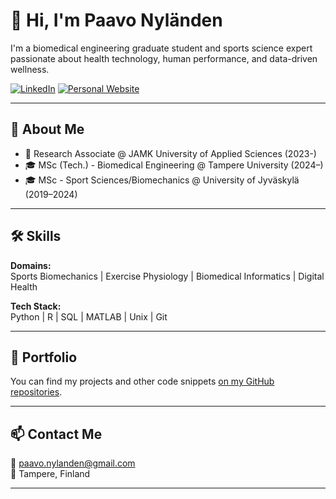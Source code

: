 # 👋 Hi, I'm Paavo Nyländen

I'm a biomedical engineering graduate student and sports science expert passionate about health technology, human performance, and data-driven wellness.

[![LinkedIn](https://img.shields.io/badge/LinkedIn-blue?style=flat-square&logo=linkedin&logoColor=white)](https://www.linkedin.com/in/paavonylanden/)
[![Personal Website](https://img.shields.io/badge/Personal%20Website-orange?style=flat-square&logo=google-chrome&logoColor=white)](https://panyland.github.io/pofo-website/)

---

## 🧠 About Me

- 🔬 Research Associate @ JAMK University of Applied Sciences (2023-)  
- 🎓 MSc (Tech.) - Biomedical Engineering @ Tampere University (2024–)
- 🎓 MSc - Sport Sciences/Biomechanics @ University of Jyväskylä (2019–2024)

---

## 🛠️ Skills

**Domains:**  
Sports Biomechanics | Exercise Physiology | Biomedical Informatics | Digital Health

**Tech Stack:**  
Python | R | SQL | MATLAB | Unix | Git

---

## 🚀 Portfolio

You can find my projects and other code snippets [on my GitHub repositories](https://github.com/panyland?tab=repositories). 

---

## 📫 Contact Me

📧 [paavo.nylanden@gmail.com](mailto:paavo.nylanden@gmail.com)  
📍 Tampere, Finland  

---


